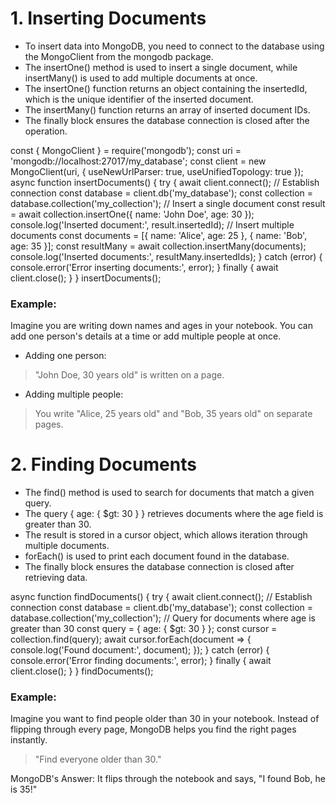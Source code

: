 # 1. Inserting Documents
* To insert data into MongoDB, you need to connect to the database using the MongoClient from the mongodb package.
* The insertOne() method is used to insert a single document, while insertMany() is used to add multiple documents at once.
* The insertOne() function returns an object containing the insertedId, which is the unique identifier of the inserted document.
* The insertMany() function returns an array of inserted document IDs.
* The finally block ensures the database connection is closed after the operation.


const { MongoClient } = require('mongodb');
const uri = 'mongodb://localhost:27017/my_database';
const client = new MongoClient(uri, { useNewUrlParser: true, useUnifiedTopology: true });
async function insertDocuments() {
    try {
        await client.connect(); // Establish connection
        const database = client.db('my_database');
        const collection = database.collection('my_collection');
        // Insert a single document
        const result = await collection.insertOne({ name: 'John Doe', age: 30 });
        console.log('Inserted document:', result.insertedId);
        // Insert multiple documents
        const documents = [{ name: 'Alice', age: 25 }, { name: 'Bob', age: 35 }];
        const resultMany = await collection.insertMany(documents);
        console.log('Inserted documents:', resultMany.insertedIds);
    } catch (error) {
        console.error('Error inserting documents:', error);
    } finally {
        await client.close();
    }
}
insertDocuments();

### Example: 
Imagine you are writing down names and ages in your notebook. You can add one person's details at a time or add multiple people at once.
* Adding one person:
> "John Doe, 30 years old" is written on a page.
* Adding multiple people:
> You write "Alice, 25 years old" and "Bob, 35 years old" on separate pages.

# 2. Finding Documents
* The find() method is used to search for documents that match a given query.
* The query { age: { $gt: 30 } } retrieves documents where the age field is greater than 30.
* The result is stored in a cursor object, which allows iteration through multiple documents.
* forEach() is used to print each document found in the database.
* The finally block ensures the database connection is closed after retrieving data.

async function findDocuments() {
    try {
        await client.connect(); // Establish connection
        const database = client.db('my_database');
        const collection = database.collection('my_collection');
        // Query for documents where age is greater than 30
        const query = { age: { $gt: 30 } };
        const cursor = collection.find(query);
        await cursor.forEach(document => {
            console.log('Found document:', document);
        });
    } catch (error) {
        console.error('Error finding documents:', error);
    } finally {
        await client.close();
    }
}
findDocuments();

### Example:
Imagine you want to find people older than 30 in your notebook. Instead of flipping through every page, MongoDB helps you find the right pages instantly.
>  "Find everyone older than 30."

MongoDB's Answer: It flips through the notebook and says, "I found Bob, he is 35!"
